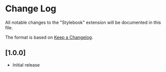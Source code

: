 # Change Log

All notable changes to the "Stylebook" extension will be documented in this file.

The format is based on [Keep a Changelog](http://keepachangelog.com/).

## [1.0.0]

- Initial release
